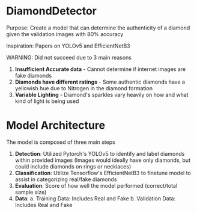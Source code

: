 # DiamondDetector

Purpose:  Create a model that can determine the authenticity of a diamond given the validation images with 80% accuracy

Inspiration: Papers on YOLOv5 and EfficientNetB3

WARNING: Did not succeed due to 3 main reasons
  1. **Insufficient Accurate data** - Cannot determine if internet images are fake diamonds
  2. **Diamonds have different ratings** - Some authentic diamonds have a yellowish hue due to Nitrogen in the diamond formation
  3. **Variable Lighting** - Diamond's sparkles vary heavily on how and what kind of light is being used

  
# Model Architecture

The model is composed of three main steps
  1. **Detection**: Utilized Pytorch's YOLOv5 to identify and label diamonds within provided images (Images would ideally have only diamonds, but could include diamonds on rings or necklaces)
  3. **Classification**: Utilize Tensorflow's EfficientNetB3 to finetune model to assist in categorizing real/fake diamonds
  4. **Evaluation**: Score of how well the model performed (correct/total sample size)
  5. **Data**:
    a. Training Data: Includes Real and Fake
    b. Validation Data: Includes Real and Fake 
